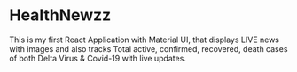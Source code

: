 # HealthNewzz
This is my first React Application with Material UI, that displays LIVE news with images and also tracks Total active, confirmed, recovered, death cases of both Delta Virus &amp; Covid-19 with live updates. 
